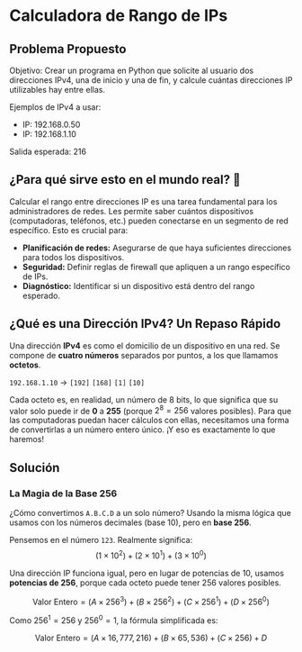 # Calculadora de Rango de IPs

## Problema Propuesto

Objetivo: Crear un programa en Python que solicite al usuario dos direcciones IPv4, una de inicio y una de fin, y calcule cuántas direcciones IP utilizables hay entre ellas.

Ejemplos de IPv4 a usar:
* IP: 192.168.0.50
* IP: 192.168.1.10

Salida esperada: 216

## ¿Para qué sirve esto en el mundo real? 🤔

Calcular el rango entre direcciones IP es una tarea fundamental para los administradores de redes. Les permite saber cuántos dispositivos (computadoras, teléfonos, etc.) pueden conectarse en un segmento de red específico. Esto es crucial para:

* **Planificación de redes:** Asegurarse de que haya suficientes direcciones para todos los dispositivos.
* **Seguridad:** Definir reglas de firewall que apliquen a un rango específico de IPs.
* **Diagnóstico:** Identificar si un dispositivo está dentro del rango esperado.

## ¿Qué es una Dirección IPv4? Un Repaso Rápido

Una dirección **IPv4** es como el domicilio de un dispositivo en una red. Se compone de **cuatro números** separados por puntos, a los que llamamos **octetos**.

`192.168.1.10` -> `[192]` `[168]` `[1]` `[10]`

Cada octeto es, en realidad, un número de 8 bits, lo que significa que su valor solo puede ir de **0** a **255** (porque $2^8 = 256$ valores posibles). Para que las computadoras puedan hacer cálculos con ellas, necesitamos una forma de convertirlas a un número entero único. ¡Y eso es exactamente lo que haremos!

## Solución 

### La Magia de la Base 256

¿Cómo convertimos `A.B.C.D` a un solo número? Usando la misma lógica que usamos con los números decimales (base 10), pero en **base 256**.

Pensemos en el número `123`. Realmente significa:
$$ (1 \times 10^2) + (2 \times 10^1) + (3 \times 10^0) $$

Una dirección IP funciona igual, pero en lugar de potencias de 10, usamos **potencias de 256**, porque cada octeto puede tener 256 valores posibles.

$$ \text{Valor Entero} = (A \times 256^3) + (B \times 256^2) + (C \times 256^1) + (D \times 256^0) $$

Como $256^1 = 256$ y $256^0 = 1$, la fórmula simplificada es:

$$ \text{Valor Entero} = (A \times 16,777,216) + (B \times 65,536) + (C \times 256) + D $$
